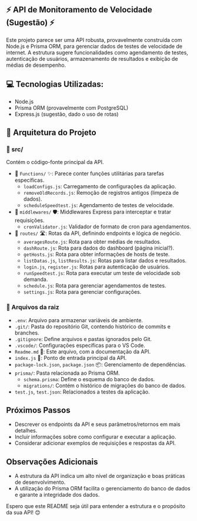## ⚡️ API de Monitoramento de Velocidade (Sugestão) ⚡️

Este projeto parece ser uma API robusta, provavelmente construída com Node.js e Prisma ORM, para gerenciar dados de testes de velocidade de internet. A estrutura sugere funcionalidades como agendamento de testes, autenticação de usuários, armazenamento de resultados e exibição de médias de desempenho.

## 💻 Tecnologias Utilizadas:

- Node.js
- Prisma ORM (provavelmente com PostgreSQL)
- Express.js (sugestão, dado o uso de rotas)

## 📂 Arquitetura do Projeto

### 📁 src/

Contém o código-fonte principal da API.

- 📁 `Functions/` ✨:  Parece conter funções utilitárias para tarefas específicas.
    - `loadConfigs.js`: Carregamento de configurações da aplicação.
    - `removeOldRecords.js`: Remoção de registros antigos (limpeza de dados).
    - `scheduleSpeedtest.js`: Agendamento de testes de velocidade.
- 📁 `middlewares/` 🛡️: Middlewares Express para interceptar e tratar requisições.
    - `cronValidator.js`: Validador de formato de cron para agendamentos.
- 📁 `routes/` 🛣️: Rotas da API, definindo endpoints e lógica de negócio.
    - `averagesRoute.js`: Rota para obter médias de resultados.
    - `dashRoute.js`: Rota para dados do dashboard (página inicial?).
    - `getHosts.js`: Rota para obter informações de hosts de teste.
    - `listDatas.js`, `listResults.js`: Rotas para listar dados e resultados.
    - `login.js`, `register.js`: Rotas para autenticação de usuários.
    - `runSpeedtest.js`: Rota para executar um teste de velocidade sob demanda.
    - `schedule.js`: Rota para gerenciar agendamentos de testes.
    - `settings.js`: Rota para gerenciar configurações.

### 📄 Arquivos da raiz

- `.env`: Arquivo para armazenar variáveis de ambiente.
- `.git/`: Pasta do repositório Git, contendo histórico de commits e branches.
- `.gitignore`: Define arquivos e pastas ignorados pelo Git.
- `.vscode/`: Configurações específicas para o VS Code.
- `Readme.md` 📄: Este arquivo, com a documentação da API.
- `index.js` 🚀: Ponto de entrada principal da API.
- `package-lock.json`, `package.json` 📦: Gerenciamento de dependências.
- `prisma/`: Pasta relacionada ao Prisma ORM.
    - `schema.prisma`: Define o esquema do banco de dados.
    - `migrations/`: Contém o histórico de migrações do banco de dados.
- `test.js`, `test.json`:  Relacionados a testes da aplicação.

## Próximos Passos

- Descrever os endpoints da API e seus parâmetros/retornos em mais detalhes.
- Incluir informações sobre como configurar e executar a aplicação.
- Considerar adicionar exemplos de requisições e respostas da API.

## Observações Adicionais

- A estrutura da API indica um alto nível de organização e boas práticas de desenvolvimento.
- A utilização do Prisma ORM facilita o gerenciamento do banco de dados e garante a integridade dos dados.

Espero que este README seja útil para entender a estrutura e o propósito da sua API! 😊
